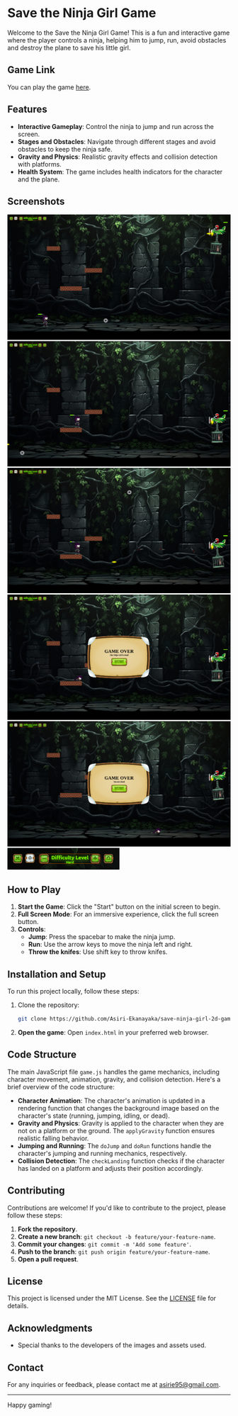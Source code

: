 # Save the Ninja Girl Game

Welcome to the Save the Ninja Girl Game! This is a fun and interactive game where the player controls a ninja, helping him to jump, run, avoid obstacles and destroy the plane to save his little girl.
## Game Link

You can play the game [here](https://save-the-ninja-girl-game.web.app/).

## Features

- **Interactive Gameplay**: Control the ninja to jump and run across the screen.
- **Stages and Obstacles**: Navigate through different stages and avoid obstacles to keep the ninja safe.
- **Gravity and Physics**: Realistic gravity effects and collision detection with platforms.
- **Health System**: The game includes health indicators for the character and the plane.

## Screenshots

![Screenshot 1](./public/screenshots/1.png)
![Screenshot 2](./public/screenshots/2.png)
![Screenshot 3](./public/screenshots/3.png)
![Screenshot 4](./public/screenshots/4.png)
![Screenshot 5](./public/screenshots/5.png)
![Screenshot 6](./public/screenshots/6.png)

## How to Play

1. **Start the Game**: Click the "Start" button on the initial screen to begin.
2. **Full Screen Mode**: For an immersive experience, click the full screen button.
3. **Controls**:
    - **Jump**: Press the spacebar to make the ninja jump.
    - **Run**: Use the arrow keys to move the ninja left and right.
    - **Throw the knifes**: Use shift key to throw knifes.

## Installation and Setup

To run this project locally, follow these steps:

1. Clone the repository:
   ```bash
   git clone https://github.com/Asiri-Ekanayaka/save-ninja-girl-2d-game.git

2. **Open the game**:
   Open `index.html` in your preferred web browser.

## Code Structure

The main JavaScript file `game.js` handles the game mechanics, including character movement, animation, gravity, and collision detection. Here's a brief overview of the code structure:

- **Character Animation**: The character's animation is updated in a rendering function that changes the background image based on the character's state (running, jumping, idling, or dead).
- **Gravity and Physics**: Gravity is applied to the character when they are not on a platform or the ground. The `applyGravity` function ensures realistic falling behavior.
- **Jumping and Running**: The `doJump` and `doRun` functions handle the character's jumping and running mechanics, respectively.
- **Collision Detection**: The `checkLanding` function checks if the character has landed on a platform and adjusts their position accordingly.

## Contributing

Contributions are welcome! If you'd like to contribute to the project, please follow these steps:

1. **Fork the repository**.
2. **Create a new branch**: `git checkout -b feature/your-feature-name`.
3. **Commit your changes**: `git commit -m 'Add some feature'`.
4. **Push to the branch**: `git push origin feature/your-feature-name`.
5. **Open a pull request**.

## License

This project is licensed under the MIT License. See the [LICENSE](./LICENSE.txt) file for details.

## Acknowledgments

- Special thanks to the developers of the images and assets used.

## Contact

For any inquiries or feedback, please contact me at asirie95@gmail.com.

---

Happy gaming!





